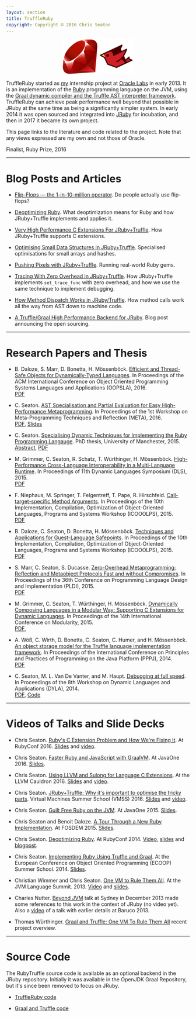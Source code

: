 ```yaml
---
layout: section
title: TruffleRuby
copyright: Copyright © 2016 Chris Seaton
---
```


<p style="text-align: center">
<img alt="Ruby Logo (Copyright (c) 2006, Yukihiro Matsumoto. Licensed
under the terms of Creative Commons Attribution-ShareAlike 2.5.)" src="ruby.png" width="96" height="96">
<img alt="JRuby Logo (Copyright (c) 2011, Tony Price. Licensed
under the terms of Creative Commons Attribution-NoDerivs 3.0 Unported (CC BY-ND 3.0))." src="jruby.png" width="96" height="96">
</p>

TruffleRuby started as [my](..) internship project at [Oracle
Labs](http://labs.oracle.com/) in early 2013. It is an implementation of the
[Ruby](https://www.ruby-lang.org/) programming language on the JVM, using the
[Graal dynamic compiler and the Truffle AST interpreter
framework](http://openjdk.java.net/projects/graal/). TruffleRuby can achieve
peak performance well beyond that possible in JRuby at the same time as being a
significantly simpler system. In early 2014 it was open sourced and integrated
into [JRuby](http://jruby.org/) for incubation, and then in 2017 it became its
own project.

This page links to the literature and code related to the project. Note that any
views expressed are my own and not those of Oracle.

<i class="icon-trophy"></i> Finalist, Ruby Prize, 2016

----

# Blog Posts and Articles

*   [Flip-Flops &mdash; the 1-in-10-million operator](flip-flops/). Do people actually use flip-flops?

*   [Deoptimizing Ruby](deoptimizing/). What deoptimization means for Ruby and how JRuby+Truffle implements and applies it.

*   [Very High Performance C Extensions For JRuby+Truffle](cext/). How JRuby+Truffle supports C extensions.

*   [Optimising Small Data Structures in JRuby+Truffle](small-data-structures/). Specialised optimisations for small arrays and hashes.

*   [Pushing Pixels with JRuby+Truffle](pushing-pixels). Running real-world Ruby gems.

*   [Tracing With Zero Overhead in JRuby+Truffle](set_trace_func/). How JRuby+Truffle implements `set_trace_func` with zero overhead, and how we use the same technique to implement debugging.

*   [How Method Dispatch Works in JRuby/Truffle](how-method-dispatch-works-in-jruby-truffle/). How method calls work all the way from AST down to machine code.

*   [A Truffle/Graal High Performance Backend for JRuby](announcement/). Blog post announcing the open sourcing.


----

# Research Papers and Thesis

*    B. Daloze, S. Marr, D. Bonetta, H. Mössenböck. [Efficient and Thread-Safe Objects for Dynamically-Typed Languages](http://ssw.jku.at/General/Staff/Daloze/thread-safe-objects.pdf). In Proceedings of the ACM International Conference on Object Oriented Programming Systems Languages and Applications (OOPSLA), 2016.<br>
      <span class="smaller">
        <a href="http://ssw.jku.at/General/Staff/Daloze/thread-safe-objects.pdf">PDF</a>
      </span>

*    C. Seaton. [AST Specialisation and Partial Evaluation for Easy High-Performance Metaprogramming](meta16/meta16-ruby.pdf). In Proceedings of the 1st Workshop on Meta-Programming Techniques and Reflection (META), 2016.<br>
      <span class="smaller">
        <a href="meta16/meta16-ruby.pdf">PDF</a>,
        <a href="meta16/meta16-ruby-slides.pdf">Slides</a>
      </span>

*    C. Seaton. [Specialising Dynamic Techniques for Implementing the Ruby Programming Langauge](../phd). PhD thesis, University of Manchester, 2015.<br>
        <span class="smaller">
            <a href="../phd">Abstract</a>,
            <a href="../phd/specialising-ruby.pdf">PDF</a>
        </span>

*    M. Grimmer, C. Seaton, R. Schatz, T. Würthinger, H. Mössenböck. [High-Performance Cross-Language Interoperability in a Multi-Language Runtime](dls15-interop/dls15-interop.pdf). In Proceedings of 11th Dynamic Languages Symposium (DLS), 2015.<br>
        <span class="smaller">
            <a href="dls15-interop/dls15-interop.pdf">PDF</a>
        </span>

*    F. Niephaus, M. Springer, T. Felgentreff, T. Pape, R. Hirschfeld. [Call-target-specific Method Arguments](https://github.com/HPI-SWA-Lab/TargetSpecific-ICOOOLPS/raw/gh-pages/call_target_specific_method_arguments.pdf). In Proceedings of the 10th Implementation, Compilation, Optimization of Object-Oriented Languages, Programs and Systems Workshop (ICOOOLPS), 2015.<br>
        <span class="smaller">
            <a href="https://github.com/HPI-SWA-Lab/TargetSpecific-ICOOOLPS/raw/gh-pages/call_target_specific_method_arguments.pdf">PDF</a>
        </span>

*    B. Daloze, C. Seaton, D. Bonetta, H. Mössenböck. [Techniques and Applications for Guest-Language Safepoints](icooolps15-safepoints/safepoints.pdf). In Proceedings of the 10th Implementation, Compilation, Optimization of Object-Oriented Languages, Programs and Systems Workshop (ICOOOLPS), 2015.<br>
        <span class="smaller">
            <a href="icooolps15-safepoints/safepoints.pdf">PDF</a>
        </span>

*    S. Marr, C. Seaton, S. Ducasse. [Zero-Overhead Metaprogramming: Reflection and Metaobject Protocols Fast and without Compromises](pldi15-metaprogramming/pldi15-marr-et-al-zero-overhead-metaprogramming.pdf). In Proceedings of the 36th Conference on Programming Language Design and Implementation (PLDI), 2015.<br>
        <span class="smaller">
            <a href="pldi15-metaprogramming/pldi15-marr-et-al-zero-overhead-metaprogramming.pdf">PDF</a>
        </span>

*    M. Grimmer, C. Seaton, T. Würthinger, H. Mössenböck. [Dynamically Composing Languages in a Modular Way: Supporting C Extensions for Dynamic Languages](modularity15/rubyextensions.pdf). In Proceedings of the 14th International Conference on Modularity, 2015.<br>
        <span class="smaller">
            <a href="modularity15/rubyextensions.pdf">PDF</a>,
        </span>

*    A. Wöß, C. Wirth, D. Bonetta, C. Seaton, C. Humer, and H. Mössenböck. [An object storage model for the Truffle language implementation framework](pppj14-om/ppj14-om.pdf). In Proceedings of the International Conference on Principles and Practices of Programming on the Java Platform (PPPJ), 2014.<br>
        <span class="smaller">
            <a href="pppj14-om/ppj14-om.pdf">PDF</a>
        </span>

*   C. Seaton, M. L. Van De Vanter, and M. Haupt. [Debugging at full speed](http://www.lifl.fr/dyla14/papers/dyla14-3-Debugging_at_Full_Speed.pdf). In Proceedings of the 8th Workshop on Dynamic Languages and Applications (DYLA), 2014.<br>
        <span class="smaller">
            <a href="http://www.lifl.fr/dyla14/papers/dyla14-3-Debugging_at_Full_Speed.pdf">PDF</a>,
            <a href="http://lafo.ssw.uni-linz.ac.at/truffle/debugging/dyla14-debugging-artifact-0557a4f756d4.tar.gz">Code</a>
        </span>

----

# Videos of Talks and Slide Decks

*   Chris Seaton. [Ruby's C Extension Problem and How We're Fixing It](rubyconf16/rubyconf16-cexts.pdf). At RubyConf 2016. [Slides](rubyconf16/rubyconf16-cexts.pdf) and [video](https://www.youtube.com/watch?v=YLtjkP9bD_U).

*   Chris Seaton. [Faster Ruby and JavaScript with GraalVM](javaone16/faster-ruby-javascript-graalvm.pdf). At JavaOne 2016. [Slides](javaone16/faster-ruby-javascript-graalvm.pdf).

*   Chris Seaton. [Using LLVM and Sulong for Language C Extensions](llvm-cauldron-16/llvm-cauldron-sulong.pdf). At the LLVM Cauldron 2016. [Slides](llvm-cauldron-16/llvm-cauldron-sulong.pdf) and [video](https://www.youtube.com/watch?v=bJzMfYX6n9A).

*   Chris Seaton. [JRuby+Truffle: Why it's important to optimise the tricky parts](javaone15/guilt-free-ruby-on-the-jvm.pdf). Virtual Machines Summer School (VMSS) 2016. [Slides](vmss16/vmss16-ruby.pdf) and [video](https://www.youtube.com/watch?v=b1NTaVQPt1E).

*   Chris Seaton. [Guilt Free Ruby on the JVM](javaone15/guilt-free-ruby-on-the-jvm.pdf). At JavaOne 2015. [Slides](javaone15/guilt-free-ruby-on-the-jvm.pdf).

*   Chris Seaton and Benoit Daloze. [A Tour Through a New Ruby Implementation](fosdem15/truffle-tour.pdf). At FOSDEM 2015. [Slides](fosdem15/truffle-tour.pdf).

*   Chris Seaton. [Deoptimizing Ruby](). At RubyConf 2014. [Video](http://confreaks.tv/videos/rubyconf2014-deoptimizing-ruby), [slides](deoptimizing/deoptimizing-ruby.pdf) and [blogpost](deoptimizing/).

*   Chris Seaton. [Implementing Ruby Using Truffle and Graal](ecoop14/ecoop14-ruby-truffle.pdf). At the European Conference on Object Oriented Programming (ECOOP) Summer School. 2014. [Slides](ecoop14/ecoop14-ruby-truffle.pdf).

*   Christian Wimmer and Chris Seaton. [One VM to Rule Them All](../jvmls13-one-vm/jvmls13-one-vm.pdf). At the JVM Language Summit. 2013. [Video](http://medianetwork.oracle.com/video/player/2623645003001) and [slides](../jvmls13-one-vm/jvmls13-one-vm.pdf).

*    Charles Nutter. [Beyond JVM](http://www.slideshare.net/CharlesNutter/yow-sydney-2013-beyond-jvm) talk at Sydney in December 2013 made some references to this work in the context of JRuby (no video yet). Also a [video](http://www.youtube.com/watch?feature=player_detailpage&v=8ZEAwWLwmfQ#t=951) of a talk with earlier details at Baruco 2013.

*    Thomas Würthinger. [Graal and Truffle: One VM To Rule Them All](http://www.slideshare.net/ThomasWuerthinger/graal-truffle-ethdec2013) recent project overview.

----

# Source Code

The RubyTruffle source code is available as an optional backend in the JRuby
repository. Initially it was available in the OpenJDK Graal Repository, but it's
since been removed to focus on JRuby.

*   [TruffleRuby code](https://github.com/graalvm/truffleruby)

*   [Graal and Truffle code](https://github.com/graalvm)
